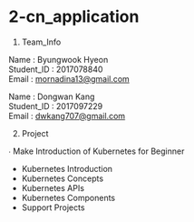 # 2-cn_application 

1. Team_Info

Name : Byungwook Hyeon<br>Student_ID : 2017078840<br>Email : mornadina13@gmail.com

Name : Dongwan Kang<br>Student_ID : 2017097229<br>Email : dwkang707@gmail.com



2. Project

∙ Make Introduction of Kubernetes for Beginner
- Kubernetes Introduction
- Kubernetes Concepts
- Kubernetes APIs
- Kubernetes Components
- Support Projects


